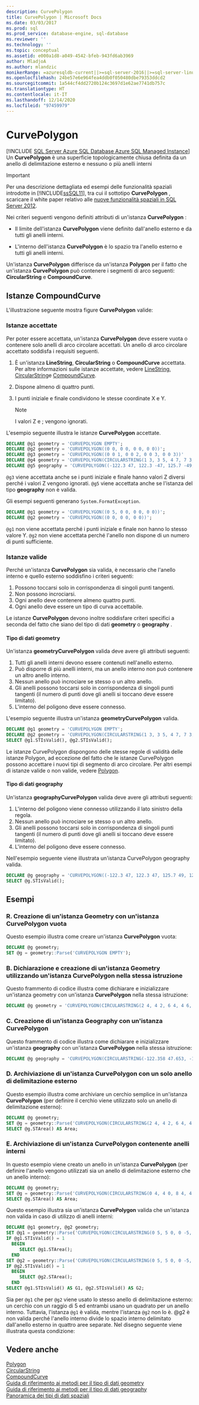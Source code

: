 ```yaml
---
description: CurvePolygon
title: CurvePolygon | Microsoft Docs
ms.date: 03/03/2017
ms.prod: sql
ms.prod_service: database-engine, sql-database
ms.reviewer: ''
ms.technology: ''
ms.topic: conceptual
ms.assetid: e000a1d8-a049-4542-bfeb-943fd6ab3969
author: MladjoA
ms.author: mlandzic
monikerRange: =azuresqldb-current||>=sql-server-2016||>=sql-server-linux-2017||=azuresqldb-mi-current
ms.openlocfilehash: 24be57e6e964fea4ddb0f050480dbe79353ddcd2
ms.sourcegitcommit: 1a544cf4dd2720b124c3697d1e62ae7741db757c
ms.translationtype: HT
ms.contentlocale: it-IT
ms.lasthandoff: 12/14/2020
ms.locfileid: "97459979"
---
```

# <a name="curvepolygon"></a>CurvePolygon
[!INCLUDE [SQL Server Azure SQL Database Azure SQL Managed Instance](../../includes/applies-to-version/sql-asdb-asdbmi.md)]
  Un **CurvePolygon** è una superficie topologicamente chiusa definita da un anello di delimitazione esterno e nessuno o più anelli interni  
  
> [!IMPORTANT]  
> Per una descrizione dettagliata ed esempi delle funzionalità spaziali introdotte in [!INCLUDE[ssSQL11](../../includes/sssql11-md.md)], tra cui il sottotipo **CurvePolygon** , scaricare il white paper relativo alle [nuove funzionalità spaziali in SQL Server 2012](https://go.microsoft.com/fwlink/?LinkId=226407).  
  
 Nei criteri seguenti vengono definiti attributi di un'istanza **CurvePolygon** :  
  
-   Il limite dell'istanza **CurvePolygon** viene definito dall'anello esterno e da tutti gli anelli interni.  
  
-   L'interno dell'istanza **CurvePolygon** è lo spazio tra l'anello esterno e tutti gli anelli interni.  
  
 Un'istanza **CurvePolygon** differisce da un'istanza **Polygon** per il fatto che un'istanza **CurvePolygon** può contenere i segmenti di arco seguenti: **CircularString** e **CompoundCurve**.  
  
## <a name="compoundcurve-instances"></a>Istanze CompoundCurve  
 L'illustrazione seguente mostra figure **CurvePolygon** valide:  
  
### <a name="accepted-instances"></a>Istanze accettate  
 Per poter essere accettata, un'istanza **CurvePolygon** deve essere vuota o contenere solo anelli di arco circolare accettati. Un anello di arco circolare accettato soddisfa i requisiti seguenti.  
  
1.  È un'istanza **LineString**, **CircularString** o **CompoundCurve** accettata. Per altre informazioni sulle istanze accettate, vedere [LineString](../../relational-databases/spatial/linestring.md), [CircularString](../../relational-databases/spatial/circularstring.md)e [CompoundCurve](../../relational-databases/spatial/compoundcurve.md).  
  
2.  Dispone almeno di quattro punti.  
  
3.  I punti iniziale e finale condividono le stesse coordinate X e Y.  

    > [!NOTE]  
    > I valori Z e ; vengono ignorati.  
  
L'esempio seguente illustra le istanze **CurvePolygon** accettate.  
  
```sql  
DECLARE @g1 geometry = 'CURVEPOLYGON EMPTY';  
DECLARE @g2 geometry = 'CURVEPOLYGON((0 0, 0 0, 0 0, 0 0))';  
DECLARE @g3 geometry = 'CURVEPOLYGON((0 0 1, 0 0 2, 0 0 3, 0 0 3))'  
DECLARE @g4 geometry = 'CURVEPOLYGON(CIRCULARSTRING(1 3, 3 5, 4 7, 7 3, 1 3))';  
DECLARE @g5 geography = 'CURVEPOLYGON((-122.3 47, 122.3 -47, 125.7 -49, 121 -38, -122.3 47))';  
```  
  
`@g3` viene accettata anche se i punti iniziale e finale hanno valori Z diversi perché i valori Z vengono ignorati. `@g5` viene accettata anche se l'istanza del tipo **geography** non è valida.  
  
Gli esempi seguenti generano `System.FormatException`.  
  
```sql  
DECLARE @g1 geometry = 'CURVEPOLYGON((0 5, 0 0, 0 0, 0 0))';  
DECLARE @g2 geometry = 'CURVEPOLYGON((0 0, 0 0, 0 0))';  
```  
  
`@g1` non viene accettata perché i punti iniziale e finale non hanno lo stesso valore Y. `@g2` non viene accettata perché l'anello non dispone di un numero di punti sufficiente.  
  
### <a name="valid-instances"></a>Istanze valide  
Perché un'istanza **CurvePolygon** sia valida, è necessario che l'anello interno e quello esterno soddisfino i criteri seguenti:  
  
1.  Possono toccarsi solo in corrispondenza di singoli punti tangenti.  
2.  Non possono incrociarsi.  
3.  Ogni anello deve contenere almeno quattro punti.  
4.  Ogni anello deve essere un tipo di curva accettabile.  
  
Le istanze **CurvePolygon** devono inoltre soddisfare criteri specifici a seconda del fatto che siano del tipo di dati **geometry** o **geography** .  
  
#### <a name="geometry-data-type"></a>Tipo di dati geometry  
Un'istanza **geometryCurvePolygon** valida deve avere gli attributi seguenti:  
  
1.  Tutti gli anelli interni devono essere contenuti nell'anello esterno.  
2.  Può disporre di più anelli interni, ma un anello interno non può contenere un altro anello interno.  
3.  Nessun anello può incrociare se stesso o un altro anello.  
4.  Gli anelli possono toccarsi solo in corrispondenza di singoli punti tangenti (il numero di punti dove gli anelli si toccano deve essere limitato).  
5.  L'interno del poligono deve essere connesso.  
  
L'esempio seguente illustra un'istanza **geometryCurvePolygon** valida.  
  
```sql  
DECLARE @g1 geometry = 'CURVEPOLYGON EMPTY';  
DECLARE @g2 geometry = 'CURVEPOLYGON(CIRCULARSTRING(1 3, 3 5, 4 7, 7 3, 1 3))';  
SELECT @g1.STIsValid(), @g2.STIsValid();  
```  
  
Le istanze CurvePolygon dispongono delle stesse regole di validità delle istanze Polygon, ad eccezione del fatto che le istanze CurvePolygon possono accettare i nuovi tipi di segmento di arco circolare. Per altri esempi di istanze valide o non valide, vedere [Polygon](../../relational-databases/spatial/polygon.md).  
  
#### <a name="geography-data-type"></a>Tipo di dati geography  
Un'istanza **geographyCurvePolygon** valida deve avere gli attributi seguenti:  
  
1.  L'interno del poligono viene connesso utilizzando il lato sinistro della regola.  
2.  Nessun anello può incrociare se stesso o un altro anello.  
3.  Gli anelli possono toccarsi solo in corrispondenza di singoli punti tangenti (il numero di punti dove gli anelli si toccano deve essere limitato).  
4.  L'interno del poligono deve essere connesso.  
  
Nell'esempio seguente viene illustrata un'istanza CurvePolygon geography valida.  
  
```sql  
DECLARE @g geography = 'CURVEPOLYGON((-122.3 47, 122.3 47, 125.7 49, 121 38, -122.3 47))';  
SELECT @g.STIsValid();  
```  
  
## <a name="examples"></a>Esempi  
  
### <a name="a-instantiating-a-geometry-instance-with-an-empty-curvepolygon"></a>R. Creazione di un'istanza Geometry con un'istanza CurvePolygon vuota  
 Questo esempio illustra come creare un'istanza **CurvePolygon** vuota:  
  
```sql  
DECLARE @g geometry;  
SET @g = geometry::Parse('CURVEPOLYGON EMPTY');  
```  
  
### <a name="b-declaring-and-instantiating-a-geometry-instance-with-a-curvepolygon-in-the-same-statement"></a>B. Dichiarazione e creazione di un'istanza Geometry utilizzando un'istanza CurvePolygon nella stessa istruzione  
 Questo frammento di codice illustra come dichiarare e inizializzare un'istanza geometry con un'istanza **CurvePolygon** nella stessa istruzione:  
  
```sql  
DECLARE @g geometry = 'CURVEPOLYGON(CIRCULARSTRING(2 4, 4 2, 6 4, 4 6, 2 4))'  
```  
  
### <a name="c-instantiating-a-geography-instance-with-a-curvepolygon"></a>C. Creazione di un'istanza Geography con un'istanza CurvePolygon  
 Questo frammento di codice illustra come dichiarare e inizializzare un'istanza **geography** con un'istanza **CurvePolygon** nella stessa istruzione:  
  
```sql  
DECLARE @g geography = 'CURVEPOLYGON(CIRCULARSTRING(-122.358 47.653, -122.348 47.649, -122.348 47.658, -122.358 47.658, -122.358 47.653))';  
```  
  
### <a name="d-storing-a-curvepolygon-with-only-an-exterior-bounding-ring"></a>D. Archiviazione di un'istanza CurvePolygon con un solo anello di delimitazione esterno  
 Questo esempio illustra come archiviare un cerchio semplice in un'istanza **CurvePolygon** (per definire il cerchio viene utilizzato solo un anello di delimitazione esterno):  
  
```sql  
DECLARE @g geometry;  
SET @g = geometry::Parse('CURVEPOLYGON(CIRCULARSTRING(2 4, 4 2, 6 4, 4 6, 2 4))');  
SELECT @g.STArea() AS Area;  
```  
  
### <a name="e-storing-a-curvepolygon-containing-interior-rings"></a>E. Archiviazione di un'istanza CurvePolygon contenente anelli interni  
 In questo esempio viene creato un anello in un'istanza **CurvePolygon** (per definire l'anello vengono utilizzati sia un anello di delimitazione esterno che un anello interno):  
  
```sql  
DECLARE @g geometry;  
SET @g = geometry::Parse('CURVEPOLYGON(CIRCULARSTRING(0 4, 4 0, 8 4, 4 8, 0 4), CIRCULARSTRING(2 4, 4 2, 6 4, 4 6, 2 4))');  
SELECT @g.STArea() AS Area;  
```  
  
 Questo esempio illustra sia un'istanza **CurvePolygon** valida che un'istanza non valida in caso di utilizzo di anelli interni:  
  
```sql  
DECLARE @g1 geometry, @g2 geometry;  
SET @g1 = geometry::Parse('CURVEPOLYGON(CIRCULARSTRING(0 5, 5 0, 0 -5, -5 0, 0 5), (-2 2, 2 2, 2 -2, -2 -2, -2 2))');  
IF @g1.STIsValid() = 1  
  BEGIN  
     SELECT @g1.STArea();  
  END  
SET @g2 = geometry::Parse('CURVEPOLYGON(CIRCULARSTRING(0 5, 5 0, 0 -5, -5 0, 0 5), (0 5, 5 0, 0 -5, -5 0, 0 5))');  
IF @g2.STIsValid() = 1  
  BEGIN  
     SELECT @g2.STArea();  
  END  
SELECT @g1.STIsValid() AS G1, @g2.STIsValid() AS G2;  
```  
  
 Sia per `@g1` che per `@g2` viene usato lo stesso anello di delimitazione esterno: un cerchio con un raggio di 5 ed entrambi usano un quadrato per un anello interno.  Tuttavia, l'istanza `@g1` è valida, mentre l'istanza `@g2` non lo è. @g2 è non valida perché l'anello interno divide lo spazio interno delimitato dall'anello esterno in quattro aree separate. Nel disegno seguente viene illustrata questa condizione:  
  
## <a name="see-also"></a>Vedere anche  
 [Polygon](../../relational-databases/spatial/polygon.md)   
 [CircularString](../../relational-databases/spatial/circularstring.md)   
 [CompoundCurve](../../relational-databases/spatial/compoundcurve.md)   
 [Guida di riferimento ai metodi per il tipo di dati geometry](../../t-sql/spatial-geometry/spatial-types-geometry-transact-sql.md)   
 [Guida di riferimento ai metodi per il tipo di dati geography](../../t-sql/spatial-geography/stequals-geography-data-type.md)   
 [Panoramica dei tipi di dati spaziali](../../relational-databases/spatial/spatial-data-types-overview.md)  
  
